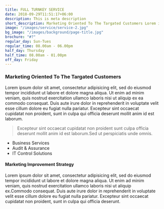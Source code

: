 ```yaml
---
title: FULL TURNKEY SERVICE
date: 2018-09-29T11:51:17+06:00
description: This is meta description
short_description: Marketing Oriented To The Targated Customers Lorem ipsum dolor sit amet, consectetur adipisicing
image: "/images/service/service-2.jpg"
bg_image: "/images/background/page-title.jpg"
brochure: "#?"
regular_day: Sun-Tues
regular_time: 08.00am - 06.00pm
half_day: Thursday
half_time: 08.00am - 01.00pm
off_day: Friday
---
```


### Marketing Oriented To The Targated Customers

Lorem ipsum dolor sit amet, consectetur adipisicing elit, sed do eiusmod tempor incididunt ut labore et dolore magna aliqua. Ut enim ad minim veniam, quis nostrud exercitation ullamco laboris nisi ut aliquip ex ea commodo consequat. Duis aute irure dolor in reprehenderit in voluptate velit esse cillum dolore eu fugiat nulla pariatur. Excepteur sint occaecat cupidatat non proident, sunt in culpa qui officia deserunt mollit anim id est laborum.

> Excepteur sint occaecat cupidatat non proident sunt culpa officia deserunt mollit anim id est laborum.Sed ut perspiciatis unde omnis.

- Business Services
- Audit & Assurance
- IT Control Solutions

#### Marketing Improvement Strategy

Lorem ipsum dolor sit amet, consectetur adipisicing elit, sed do eiusmod tempor incididunt ut labore et dolore magna aliqua. Ut enim ad minim veniam, quis nostrud exercitation ullamco laboris nisi ut aliquip ex.Commodo consequat. Duis aute irure dolor in reprehenderit in voluptate velit esse cillum dolore eu fugiat nulla pariatur. Excepteur sint occaecat cupidatat non proident, sunt in culpa qui officia deserunt.
